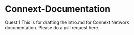 # Connext-Documentation
Quest 1
This is for drafting the intro.md for Connext Network documentation. Please do a pull request here.

